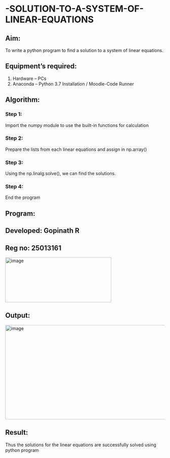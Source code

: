 # -SOLUTION-TO-A-SYSTEM-OF-LINEAR-EQUATIONS
## Aim:
To write a python program to find a solution to a system of linear equations.
## Equipment’s required:
1. 	Hardware – PCs
2. 	Anaconda – Python 3.7 Installation / Moodle-Code Runner
## Algorithm:
### Step 1: 
Import the numpy module to use the built-in functions for calculation
### Step 2: 
Prepare the lists from each linear equations and assign in np.array()
### Step 3: 
Using the np.linalg.solve(), we can find the solutions.
### Step 4: 
End the program
## Program:
## Developed: Gopinath R
## Reg no: 25013161
<img width="335" height="142" alt="image" src="https://github.com/user-attachments/assets/73ce323a-c102-43ac-aedd-4b326abe01c2" />

## Output:
<img width="724" height="298" alt="image" src="https://github.com/user-attachments/assets/9d1f47bf-97d7-450d-bbf7-0d129c19784c" />

## Result: 
Thus the solutions for the linear equations are successfully solved using python program

